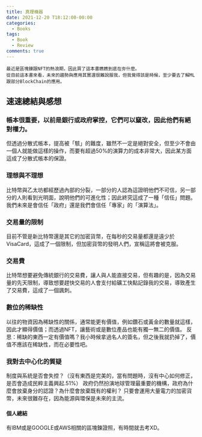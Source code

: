 ```yaml
---
title: 真理機器
date: 2021-12-20 T18:12:00-00:00
categories:
  - Books
tags:
  - Book
  - Review
comments: true
---
```


```
最近是區塊鍊跟NFT的熱浪期，因此買了這本書瞧瞧到底在夯什麼。
從目前這本書來看，未來的趨勢與應用其實還很難說服我，但我覺得該是時候，至少要去了解ML跟部分BlockChain的應用。
```
## 速速總結與感想

### 帳本很重要，以前是銀行或政府掌控，它們可以竄改，因此他們有絕對權力。
但透過分散式帳本，提高被「駭」的難度，雖然不一定是絕對安全，但至少不會由一個人就能做這樣的操作，而要有超過50%的演算力的成本非常大，因此某方面這成了分散式帳本的保證。

### 理想與不理想
比特幣與乙太坊都經歷過內部的分裂，一部分的人認為這證明他們不可信，另一部分的人則看到光明面，說明他們的可進化性；因此終究這成了一種「信任」問題。我們未來是會信任「政府」還是我們會信任「專家」的「演算法」。

### 交易量的限制
目前不管是新比特幣還是其它的加密貨幣，在每秒的交易量都還是遠少於VisaCard，這成了一個限制，但加密貨幣的發明人們，宣稱這將會被克服。

### 交易費
比特幣想要避免傳統銀行的交易費，讓人與人能直接交易，但有趣的是，因為交易量的先天限制，導致想要趕快交易的人會支付給礦工快點記錄我的交易，導致產生了交易費，這成了一個諷刺。

### 數位的稀缺性
以往的物資因為稀缺性的關係，通常能更有價值，例如鑽石或黃金的數量就這樣，因此才顯得價值；而透過NFT，讓藝術或是數位產品也能有獨一無二的價值。
反思：稀缺的東西一定有價值嗎？我小時候拿過名人的簽名，但之後我就扔掉了，價值不應該在稀缺性，而在必要性吧。

### 我對去中心化的質疑
制度與系統是否會失控？（沒有東西是完美的，當有問題時，沒有中心如何修正，是否會造成民粹主義興起.51%）
政府仍然扮演地球管理最重要的機構，政府為什麼會放棄身分的認證？為什麼會放棄既有的權利？
只要會運用大量電力的加密貨幣，未來很難存在，因為能源與環保是未來的主流。

#### 個人總結
有IBM或是GOOGLE或AWS相關的區塊鍊證照，有時間就去考XD。
